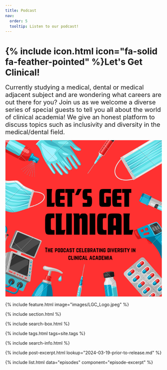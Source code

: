```yaml
---
title: Podcast
nav:
  order: 5
  tooltip: Listen to our podcast!
---
```


# {% include icon.html icon="fa-solid fa-feather-pointed" %}Let's Get Clinical!
<span style="font-size: 20px;">
Currently studying a medical, dental or medical adjacent subject and are wondering what careers are out there for you?
Join us as we welcome a diverse series of special guests to tell you all about the world of clinical academia! We give an honest platform to discuss topics such as inclusivity and diversity in the medical/dental field. 
</span>

![plain image](/images/LGC_Logo.jpeg)
<div style="max-width: 100%; display: inline-block;">
  {% include feature.html image="images/LGC_Logo.jpeg" %}
</div>


{% include section.html %}

{% include search-box.html %}

{% include tags.html tags=site.tags %}

{% include search-info.html %}

{%
  include post-excerpt.html
  lookup="2024-03-19-prior-to-release.md"
%}

{% include list.html data="episodes" component="episode-excerpt" %}
